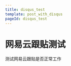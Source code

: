 ```yaml
---
title: disqus_test
template: post_with_disqus
pageId: disqus_test
---
```


# 网易云跟贴测试

测试网易云跟贴是否正常工作

> <span id="poem"></span>

<script>$(function(){$.ajax('/api/poem?rnd='+Date.now()+Math.random()).done(function(data){$('#poem').text(data);});});</script>

<div id=__comment></div>